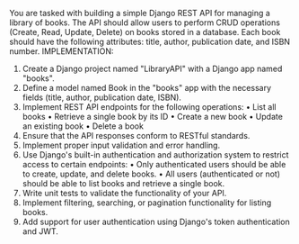 You are tasked with building a simple Django REST API for managing a library of books. The API should allow
users to perform CRUD operations (Create, Read, Update, Delete) on books stored in a database. Each book
should have the following attributes: title, author, publication date, and ISBN number.
IMPLEMENTATION:
1. Create a Django project named "LibraryAPI" with a Django app named "books".
2. Define a model named Book in the "books" app with the necessary fields (title, author, publication
date, ISBN).
3. Implement REST API endpoints for the following operations:
• List all books
• Retrieve a single book by its ID
• Create a new book
• Update an existing book
• Delete a book
4. Ensure that the API responses conform to RESTful standards.
5. Implement proper input validation and error handling.
6. Use Django's built-in authentication and authorization system to restrict access to certain endpoints:
• Only authenticated users should be able to create, update, and delete books.
• All users (authenticated or not) should be able to list books and retrieve a single book.
7. Write unit tests to validate the functionality of your API.
8. Implement filtering, searching, or pagination functionality for listing books.
9. Add support for user authentication using Django's token authentication and JWT.

